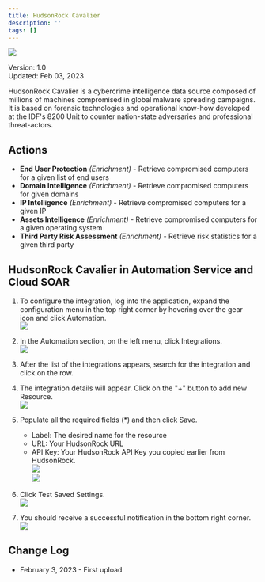 ```yaml
---
title: HudsonRock Cavalier
description: ''
tags: []
---
```


![](/img/platform-services/automation-service/app-central/logos/hudsonrock-cavalier.png)

Version: 1.0  
Updated: Feb 03, 2023

HudsonRock Cavalier is a cybercrime intelligence data source composed of millions of machines compromised in global malware spreading campaigns. It is based on forensic technologies and operational know-how developed at the IDF's 8200 Unit to counter nation-state adversaries and professional threat-actors.

## Actions

* **End User Protection** *(Enrichment)* - Retrieve compromised computers for a given list of end users
* **Domain Intelligence** *(Enrichment)* - Retrieve compromised computers for given domains
* **IP Intelligence** *(Enrichment)* - Retrieve compromised computers for a given IP
* **Assets Intelligence** *(Enrichment)* - Retrieve compromised computers for a given operating system
* **Third Party Risk Assessment** *(Enrichment)* - Retrieve risk statistics for a given third party

## HudsonRock Cavalier in Automation Service and Cloud SOAR

1. To configure the integration, log into the application, expand the configuration menu in the top right corner by hovering over the gear icon and click Automation. <br/>![](/img/platform-services/automation-service/app-central/integrations/hudsonrock-cavalier/hudsonrock-cavalier-1.png)

1. In the Automation section, on the left menu, click Integrations. <br/>![](/img/platform-services/automation-service/app-central/integrations/hudsonrock-cavalier/hudsonrock-cavalier-2.png)

1. After the list of the integrations appears, search for the integration and click on the row.

1. The integration details will appear. Click on the "+" button to add new Resource. <br/>![](/img/platform-services/automation-service/app-central/integrations/hudsonrock-cavalier/hudsonrock-cavalier-3.png)

1. Populate all the required fields (\*) and then click Save.
   * Label: The desired name for the resource
   * URL: Your HudsonRock URL
   * API Key: Your HudsonRock API Key you copied earlier from HudsonRock. <br/>![](/img/platform-services/automation-service/app-central/integrations/hudsonrock-cavalier/hudsonrock-cavalier-4.png) <br/>![](/img/platform-services/automation-service/app-central/integrations/hudsonrock-cavalier/hudsonrock-cavalier-5.png)

1. Click Test Saved Settings. <br/>![](/img/platform-services/automation-service/app-central/integrations/hudsonrock-cavalier/hudsonrock-cavalier-6.png)

1. You should receive a successful notification in the bottom right corner. <br/>![](/img/platform-services/automation-service/app-central/integrations/hudsonrock-cavalier/hudsonrock-cavalier-7.png)

## Change Log

* February 3, 2023 - First upload
